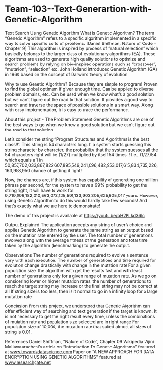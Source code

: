 # Team-103--Text-Generartion-with-Genetic-Algorithm

Text Search Using Genetic Algorithm
What is Genetic Algorithm?
The term “Genetic Algorithm” refers to a specific algorithm implemented in a specific way to solve specific sorts of problems. [Daniel Shiffman, Nature of Code – Chapter 9] This algorithm is inspired by process of “natural selection” which basically belongs to the larger class of evolutionary algorithms (EA). These algorithms are used to generate high quality solutions to optimize and search problems by relying on bio-inspired operations such as “crossover”, “mutation”, “selection” etc. John Holland introduced Genetic Algorithm (GA) in 1960 based on the concept of Darwin’s theory of evolution

Why to use Genetic Algorithm?
Because they are simple to program! Proven to find the global optimum if given enough time. Can be applied to diverse problem domains, etc. Can be used when we know what’s a good solution but we can’t figure out the road to that solution. It provides a good way to search and traverse the space of possible solutions in a smart way. Along with easy implementation, it is easy to trace the performance.

About this project - The Problem Statement
Genetic Algorithms are one of the best ways to go when we know a good solution but we can’t figure out the road to that solution.

Let’s consider the string “Program Structures and Algorithms is the best class!!”. This string is 54 characters long. If a system starts guessing this string character by character, the probability that the system guesses all the 54 characters right will be (1/27) multiplied by itself 54 times!!! I.e.,  (1/27)54 which equals a 1 in 50,857,702,033,867,822,607,895,549,241,096,482,953,017,615,834,735,226,163,958,950 chance of getting it right!

Now, the chances are, if this system has capability of generating one million phrase per second, for the system to have a 99% probability to get the string right, it will have to work for 9,719,096,182,010,563,073,125,591,133,903,305,625,605,017 years. However, using Genetic Algorithm to do this would hardly take few seconds! And that’s exactly what we are here to demonstrate!

The demo of this project is available at
https://youtu.be/oH2PLkd36lc

Output Explained
The application accepts any string of user’s choice and applies Genetic Algorithm to generate the same string as an output based on the mutation rate entered by the user. The total number of generations involved along with the average fitness of the generation and total time taken by the algorithm (benchmarking) to generate the output.

Observations
The number of generations required to evolve a sentence vary with each execution. The number of generations and time required for evolution change drastically with change in the mutation rate For a given population size, the algorithm with get the results fast and with least number of generations only for a given range of mutation rate. As we go on considering lower or higher mutation rates, the number of generations to reach the target string may increase or the final string may not be correct at all If string size is too less, then is it normal to go in a infinity loop for a large mutation rate

Conclusion
From this project, we understood that Genetic Algorithm can offer efficient way of searching and text generation if the target is known. It is not necessary to get the right result every time, unless the combinations of mutation rate and population size selected are in right range For population size of 10,000, the mutation rate that suited almost all sizes of string is 0.01.

References
Daniel Shiffman, “Nature of Code”, Chapter 09 Wikipedia Vijini Mallawaarachchi’s article on “Introduction To Genetic Algorithms” featured at www.towardsdatascience.com Paper on “A NEW APPROACH FOR DATA ENCRYPTION USING GENETIC ALGORITHMS” featured at www.researchgate.net
